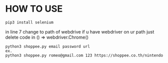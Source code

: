 # HOW TO USE

```
pip3 install selenium
```

in line 7 change to path of webdrive if u have webdriver on ur path just delete code in () => webdriver.Chrome()

```
python3 shoppee.py email password url
ex.
python3 shoppee.py romeo@gmail.com 123 https://shoppee.co.th/nintendo
```